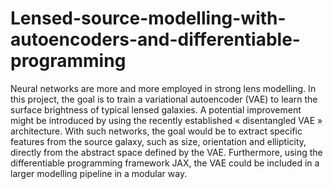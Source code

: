 # Lensed-source-modelling-with-autoencoders-and-differentiable-programming

Neural networks are more and more employed in strong lens modelling. 
In this project, the goal is to train a variational autoencoder (VAE) to learn the surface brightness of typical lensed galaxies. 
A potential improvement might be introduced by using the recently established « disentangled VAE » architecture. 
With such networks, the goal would be to extract specific features from the source galaxy, such as size, orientation and ellipticity, 
directly from the abstract space defined by the VAE. Furthermore, using the differentiable programming framework JAX, 
the VAE could be included in a larger modelling pipeline in a modular way.



